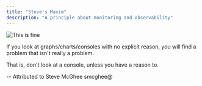 ```yaml
---
title: "Steve's Maxim"
description: "A principle about monitoring and observability"
---
```


![This is fine](/images/fine.jpg)

If you look at graphs/charts/consoles with no explicit reason, you will find a problem that isn't really a problem.

That is, don't look at a console, unless you have a reason to.

-- Attributed to Steve McGhee smcghee@ 